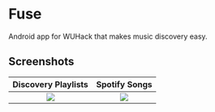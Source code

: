 # Fuse
Android app for WUHack that makes music discovery easy.

## Screenshots

Discovery Playlists        |  Spotify Songs
:-------------------------:|:-------------------------:
![](http://challengepost-s3-challengepost.netdna-ssl.com/photos/production/software_photos/000/295/565/datas/gallery.jpg)  |  ![](http://challengepost-s3-challengepost.netdna-ssl.com/photos/production/software_photos/000/295/566/datas/gallery.jpg)
